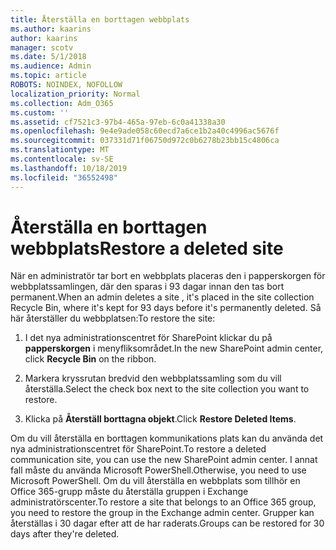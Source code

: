 ```yaml
---
title: Återställa en borttagen webbplats
ms.author: kaarins
author: kaarins
manager: scotv
ms.date: 5/1/2018
ms.audience: Admin
ms.topic: article
ROBOTS: NOINDEX, NOFOLLOW
localization_priority: Normal
ms.collection: Adm_O365
ms.custom: ''
ms.assetid: cf7521c3-97b4-465a-97eb-6c0a41338a30
ms.openlocfilehash: 9e4e9ade058c60ecd7a6ce1b2a40c4996ac5676f
ms.sourcegitcommit: 037331d71f06750d972c0b6278b23bb15c4806ca
ms.translationtype: MT
ms.contentlocale: sv-SE
ms.lasthandoff: 10/18/2019
ms.locfileid: "36552498"
---
```

# <a name="restore-a-deleted-site"></a><span data-ttu-id="0f5cb-102">Återställa en borttagen webbplats</span><span class="sxs-lookup"><span data-stu-id="0f5cb-102">Restore a deleted site</span></span>

<span data-ttu-id="0f5cb-103">När en administratör tar bort en webbplats placeras den i papperskorgen för webbplatssamlingen, där den sparas i 93 dagar innan den tas bort permanent.</span><span class="sxs-lookup"><span data-stu-id="0f5cb-103">When an admin deletes a site , it's placed in the site collection Recycle Bin, where it's kept for 93 days before it's permanently deleted.</span></span> <span data-ttu-id="0f5cb-104">Så här återställer du webbplatsen:</span><span class="sxs-lookup"><span data-stu-id="0f5cb-104">To restore the site:</span></span>
  
1. <span data-ttu-id="0f5cb-105">I det nya administrationscentret för SharePoint klickar du på **papperskorgen** i menyfliksområdet.</span><span class="sxs-lookup"><span data-stu-id="0f5cb-105">In the new SharePoint admin center, click **Recycle Bin** on the ribbon.</span></span> 
    
2. <span data-ttu-id="0f5cb-106">Markera kryssrutan bredvid den webbplatssamling som du vill återställa.</span><span class="sxs-lookup"><span data-stu-id="0f5cb-106">Select the check box next to the site collection you want to restore.</span></span>
    
3. <span data-ttu-id="0f5cb-107">Klicka på **Återställ borttagna objekt**.</span><span class="sxs-lookup"><span data-stu-id="0f5cb-107">Click **Restore Deleted Items**.</span></span>
    
<span data-ttu-id="0f5cb-108">Om du vill återställa en borttagen kommunikations plats kan du använda det nya administrationscentret för SharePoint.</span><span class="sxs-lookup"><span data-stu-id="0f5cb-108">To restore a deleted communication site, you can use the new SharePoint admin center.</span></span> <span data-ttu-id="0f5cb-109">I annat fall måste du använda Microsoft PowerShell.</span><span class="sxs-lookup"><span data-stu-id="0f5cb-109">Otherwise, you need to use Microsoft PowerShell.</span></span> <span data-ttu-id="0f5cb-110">Om du vill återställa en webbplats som tillhör en Office 365-grupp måste du återställa gruppen i Exchange administratörscenter.</span><span class="sxs-lookup"><span data-stu-id="0f5cb-110">To restore a site that belongs to an Office 365 group, you need to restore the group in the Exchange admin center.</span></span> <span data-ttu-id="0f5cb-111">Grupper kan återställas i 30 dagar efter att de har raderats.</span><span class="sxs-lookup"><span data-stu-id="0f5cb-111">Groups can be restored for 30 days after they're deleted.</span></span>
  


